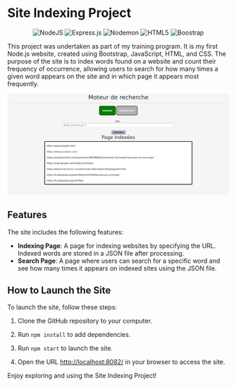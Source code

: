 # Site Indexing Project
<div align='center'>

![NodeJS](https://img.shields.io/badge/node.js-6DA55F?style=for-the-badge&logo=node.js&logoColor=white)
![Express.js](https://img.shields.io/badge/express.js-%23404d59.svg?style=for-the-badge&logo=express&logoColor=%2361DAFB)
![Nodemon](https://img.shields.io/badge/NODEMON-%23323330.svg?style=for-the-badge&logo=nodemon&logoColor=%BBDEAD)
![HTML5](https://img.shields.io/badge/html5-%23E34F26.svg?style=for-the-badge&logo=html5&logoColor=white)
![Boostrap](https://img.shields.io/badge/Bootstrap-563D7C?style=for-the-badge&logo=bootstrap&logoColor=white)
</div>

This project was undertaken as part of my training program. It is my first Node.js website, created using Bootstrap, JavaScript, HTML, and CSS. The purpose of the site is to index words found on a website and count their frequency of occurrence, allowing users to search for how many times a given word appears on the site and in which page it appears most frequently.

![Screenshot of the Site Indexing Project](./captureIndexation.png)

## Features

The site includes the following features:

- **Indexing Page**: A page for indexing websites by specifying the URL. Indexed words are stored in a JSON file after processing.
- **Search Page**: A page where users can search for a specific word and see how many times it appears on indexed sites using the JSON file.

## How to Launch the Site

To launch the site, follow these steps:

1. Clone the GitHub repository to your computer.

2. Run `npm install` to add dependencies.

3. Run `npm start` to launch the site.

4. Open the URL [http://localhost:8082/](http://localhost:8082/) in your browser to access the site.

Enjoy exploring and using the Site Indexing Project!
